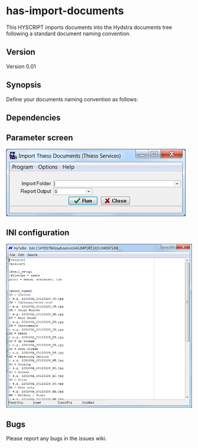 has-import-documents
=====================

This HYSCRIPT imports documents into the Hydstra documents tree following a standard document naming convention.

## Version

Version 0.01

## Synopsis

Define your documents naming convention as follows:

## Dependencies

## Parameter screen

![Parameter screen](/images/psc.png)

## INI configuration

![INI file](/images/ini.png)
  
## Bugs

Please report any bugs in the issues wiki.

